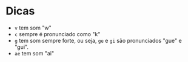 # Dicas

-   `v` tem som "w"
-   `c` sempre é pronunciado como "k"
-   `g` tem som sempre forte, ou seja, `ge` e `gi` são pronunciados "gue" e "gui".
-   `ae` tem som "ai"
